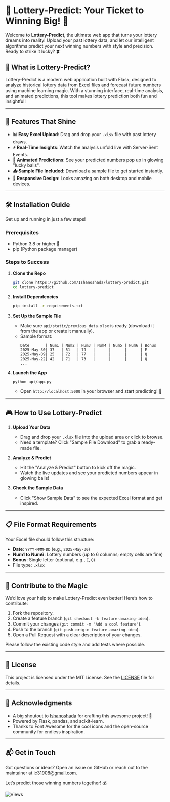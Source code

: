 
# 🎰 Lottery-Predict: Your Ticket to Winning Big! 🎉

Welcome to **Lottery-Predict**, the ultimate web app that turns your lottery dreams into reality! Upload your past lottery data, and let our intelligent algorithms predict your next winning numbers with style and precision. Ready to strike it lucky? 🍀

## 🌟 What is Lottery-Predict?

Lottery-Predict is a modern web application built with Flask, designed to analyze historical lottery data from Excel files and forecast future numbers using machine learning magic. With a stunning interface, real-time analysis, and animated predictions, this tool makes lottery prediction both fun and insightful!

---

## 🚀 Features That Shine

- **📊 Easy Excel Upload**: Drag and drop your `.xlsx` file with past lottery draws.
- **⚡ Real-Time Insights**: Watch the analysis unfold live with Server-Sent Events.
- **🎲 Animated Predictions**: See your predicted numbers pop up in glowing "lucky balls".
- **📥 Sample File Included**: Download a sample file to get started instantly.
- **📱 Responsive Design**: Looks amazing on both desktop and mobile devices.

---

## 🛠️ Installation Guide

Get up and running in just a few steps!

### Prerequisites
- Python 3.8 or higher 🐍
- pip (Python package manager)

### Steps to Success
1. **Clone the Repo**
   ```bash
   git clone https://github.com/Ishanoshada/lottery-predict.git
   cd lottery-predict
   ```

2. **Install Dependencies**
   ```bash
   pip install -r requirements.txt
   ```

3. **Set Up the Sample File**
   - Make sure `api/static/previous_data.xlsx` is ready (download it from the app or create it manually).
   - Sample format:
     ```
     Date       | Num1 | Num2 | Num3 | Num4 | Num5 | Num6 | Bonus
     2025-May-30| 37   | 51   | 79   |      |      |      | E
     2025-May-09| 25   | 72   | 77   |      |      |      | Q
     2025-May-22| 42   | 71   | 73   |      |      |      | Q
     ...
     ```

4. **Launch the App**
   ```bash
   python api/app.py
   ```
   - Open `http://localhost:5000` in your browser and start predicting! 🎯

---

## 🎮 How to Use Lottery-Predict

1. **Upload Your Data**
   - Drag and drop your `.xlsx` file into the upload area or click to browse.
   - Need a template? Click "Sample File Download" to grab a ready-made file.

2. **Analyze & Predict**
   - Hit the "Analyze & Predict" button to kick off the magic.
   - Watch the live updates and see your predicted numbers appear in glowing balls!

3. **Check the Sample Data**
   - Click "Show Sample Data" to see the expected Excel format and get inspired.

---

## 📋 File Format Requirements

Your Excel file should follow this structure:
- **Date**: `YYYY-MMM-DD` (e.g., `2025-May-30`)
- **Num1 to Num6**: Lottery numbers (up to 6 columns; empty cells are fine)
- **Bonus**: Single letter (optional, e.g., `E`, `Q`)
- File type: `.xlsx`

---

## 🤝 Contribute to the Magic

We’d love your help to make Lottery-Predict even better! Here’s how to contribute:

1. Fork the repository.
2. Create a feature branch (`git checkout -b feature-amazing-idea`).
3. Commit your changes (`git commit -m "Add a cool feature"`).
4. Push to the branch (`git push origin feature-amazing-idea`).
5. Open a Pull Request with a clear description of your changes.

Please follow the existing code style and add tests where possible.

---

## 📜 License

This project is licensed under the MIT License. See the [LICENSE](LICENSE) file for details.

---

## 🙌 Acknowledgments

- A big shoutout to [Ishanoshada](https://github.com/Ishanoshada/) for crafting this awesome project! 👏
- Powered by Flask, pandas, and scikit-learn.
- Thanks to Font Awesome for the cool icons and the open-source community for endless inspiration.

---

## 📬 Get in Touch

Got questions or ideas? Open an issue on GitHub or reach out to the maintainer at [ic31908@gmail.com](mailto:ic31908@gmail.com).

Let’s predict those winning numbers together! 💰

![Views](https://dynamic-repo-badges.vercel.app/svg/count/6/Repository%20Views/lottery-predict)